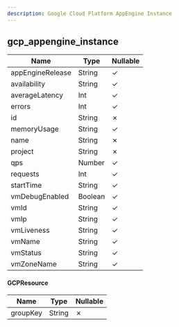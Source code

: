 ```yaml
---
description: Google Cloud Platform AppEngine Instance
---
```

gcp_appengine_instance
----------------------

| **Name**         | **Type** | **Nullable** |
| ---------------- | -------- | ------------ |
| appEngineRelease | String   | &check;      |
| availability     | String   | &check;      |
| averageLatency   | Int      | &check;      |
| errors           | Int      | &check;      |
| id               | String   | &cross;      |
| memoryUsage      | String   | &check;      |
| name             | String   | &cross;      |
| project          | String   | &cross;      |
| qps              | Number   | &check;      |
| requests         | Int      | &check;      |
| startTime        | String   | &check;      |
| vmDebugEnabled   | Boolean  | &check;      |
| vmId             | String   | &check;      |
| vmIp             | String   | &check;      |
| vmLiveness       | String   | &check;      |
| vmName           | String   | &check;      |
| vmStatus         | String   | &check;      |
| vmZoneName       | String   | &check;      |

#### GCPResource
| **Name** | **Type** | **Nullable** |
| -------- | -------- | ------------ |
| groupKey | String   | &cross;      |
